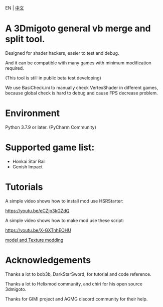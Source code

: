 EN | [中文](README_zh-CN.md)

# A 3Dmigoto general vb merge and split tool.
Designed for shader hackers, easier to test and debug.

And it can be compatible with many games with minimum modification required.

(This tool is still in public beta test developing)

We use BasiCheck.ini to manually check VertexShader in different games,
because global check is hard to debug and cause FPS decrease problem.
# Environment
Python 3.7.9 or later.
(PyCharm Community)

# Supported game list:
 - Honkai Star Rail
 - Genish Impact

# Tutorials
A simple video shows how to install mod use HSRStarter:

https://youtu.be/eCZjp3kGZdQ

A simple video shows how to make mod use these script:

https://youtu.be/X-GXTnhEOHU

[model and Texture modding](Guides/UsageInstructions.md)

# Acknowledgements
Thanks a lot to bob3b, DarkStarSword, for tutorial and code reference.

Thanks a lot to Helixmod community, and chiri for his open source 3dmigoto.

Thanks for GIMI project and AGMG discord community for their help.
